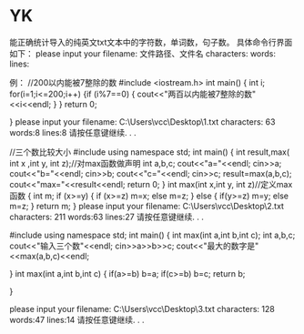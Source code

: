 # YK
能正确统计导入的纯英文txt文本中的字符数，单词数，句子数。
具体命令行界面如下：
please input your filename:
文件路径、文件名
characters: 
words:
lines:

例：
//200以内能被7整除的数
#include <iostream.h>
int main()
{
 int i;
for(i=1;i<=200;i++)
{if (i%7==0)
{
 cout<<"两百以内能被7整除的数"<<i<<endl;
}
}
return 0;

}
please input your filename:
C:\Users\vcc\Desktop\\1.txt
characters: 63
words:8
lines:8
请按任意键继续. . .

//三个数比较大小
#include<iostream>
using namespace std;
int main()
{
int result,max( int x ,int y, int z);//对max函数做声明
int a,b,c;
cout<<"a="<<endl;
cin>>a;
cout<<"b="<<endl;
cin>>b;
cout<<"c="<<endl;
cin>>c;
result=max(a,b,c);
cout<<"max="<<result<<endl;
return 0;
}
int max(int x,int y, int z)//定义max函数
{
 int m;
 if (x>=y)
 {
   if (x>=z)
	   m=x;
   else 
	   m=z;
 }
 else
 {
   if(y>=z)
	   m=y;
   else
	   m=z;
 }
 return m;
}
please input your filename:
C:\Users\vcc\Desktop\\2.txt
characters: 211
words:63
lines:27
请按任意键继续. . .


#include <iostream>
using namespace std;
int main()
{
  int max(int a,int b,int c);
  int a,b,c;
  cout<<"输入三个数"<<endl;
  cin>>a>>b>>c;
  cout<<"最大的数字是"<<max(a,b,c)<<endl;

}
int max(int a,int b,int c)
{
   if(a>=b)
	   b=a;
   if(c>=b)
	   b=c;
   return b;

}

please input your filename:
C:\Users\vcc\Desktop\\3.txt
characters: 128
words:47
lines:14
请按任意键继续. . .
